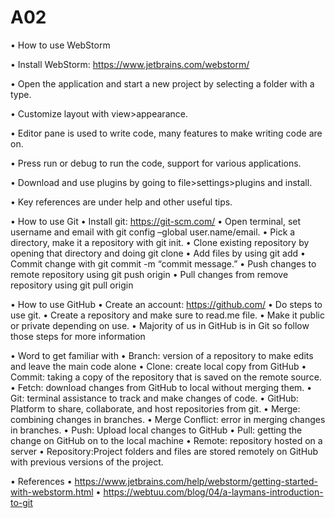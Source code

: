 # A02

•	How to use WebStorm

 •	Install WebStorm: https://www.jetbrains.com/webstorm/ 
 
 •	Open the application and start a new project by selecting a folder with a type.
 
 •	Customize layout with view>appearance.
 
 •	Editor pane is used to write code, many features to make writing code are on.
 
 •	Press run or debug to run the code, support for various applications.
 
 •	Download and use plugins by going to file>settings>plugins and install.
 
 •	Key references are under help and other useful tips.

•	How to use Git
 •	Install git: https://git-scm.com/ 
 •	Open terminal, set username and email with git config –global user.name/email. 
 •	Pick a directory, make it a repository with git init.
 •	Clone existing repository by opening that directory and doing git clone <URL>
 •	Add files by using git add <filename>
 •	Commit change with git commit -m “commit message.”
 •	Push changes to remote repository using git push origin <name>
 •	Pull changes from remove repository using git pull origin <name> 

•	How to use GitHub
 •	Create an account: https://github.com/ 
 •	Do steps to use git. 
 •	Create a repository and make sure to read.me file.
 •	Make it public or private depending on use.
 •	Majority of us in GitHub is in Git so follow those steps for more information

•	Word to get familiar with
 •	Branch: version of a repository to make edits and leave the main code alone
 •	Clone: create local copy from GitHub
 •	Commit: taking a copy of the repository that is saved on the remote source.
 •	Fetch: download changes from GitHub to local without merging them.
 •	Git: terminal assistance to track and make changes of code.
 •	GitHub: Platform to share, collaborate, and host repositories from git.
 •	Merge: combining changes in branches.
 •	Merge Conflict: error in merging changes in branches.
 •	Push: Upload local changes to GitHub 
 •	Pull: getting the change on GitHub on to the local machine
 •	Remote: repository hosted on a server
 •	Repository:Project folders and files are stored remotely on GitHub with previous versions of                the project.

•	References
•	https://www.jetbrains.com/help/webstorm/getting-started-with-webstorm.html 
•	https://webtuu.com/blog/04/a-laymans-introduction-to-git 

